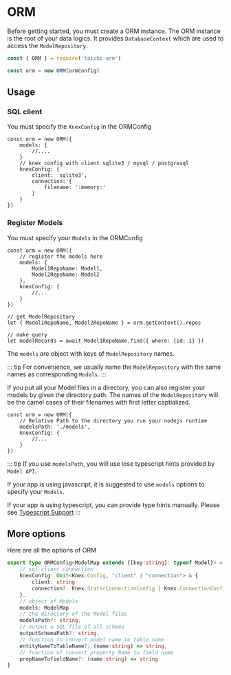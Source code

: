 # ORM

Before getting started, you must create a ORM instance.
The ORM instance is the root of your data logics.
It provides `DatabaseContext` which are used to access the `ModelRepository`.

```js
const { ORM } = require('taichi-orm')

const orm = new ORM(ormConfig)
```


## Usage

### SQL client

You must specify the `KnexConfig` in the ORMConfig

```js{6-11}
const orm = new ORM({
    models: {
        //....
    }
    // knex config with client sqlite3 / mysql / postgresql
    knexConfig: {
        client: 'sqlite3',
        connection: {
            filename: ':memory:'
        }
    }
})
```

### Register Models

You must specify your `Models` in the ORMConfig

```js{3-6}
const orm = new ORM({
    // register the models here
    models: { 
        Model1RepoName: Model1, 
        Model2RepoName: Model2
    },
    knexConfig: {
        //...
    }
})

// get ModelRepository
let { Model1RepoName, Model2RepoName } = orm.getContext().repos

// make query
let modelRecords = await Model1RepoName.find({ where: {id: 1} })

```
The `models` are object with keys of `ModelRepository` names.

::: tip
For convenience, we usually name the `ModelRepository` with the same names as corresponding  `Models`.
:::

If you put all your Model files in a directory, you can also register your models by given the directory path. The names of the `ModelRepository` will be the camel cases of their filenames with first letter captialized.

```js{3}
const orm = new ORM({
    // Relative Path to the directory you run your nodejs runtime
    modelsPath: './models',
    knexConfig: {
        //...
    }
})
```

::: tip
If you use `modelsPath`, you will use lose typescript hints provided by `Model API`. 

If your app is using javascript, it is suggested to use `models` options to specify your `Models`.

If your app is using typescript, you can provide type hints manually. Please see [Typescript Support](../typescript-support#model-repository)
:::

## More options

Here are all the options of ORM

```ts
export type ORMConfig<ModelMap extends {[key:string]: typeof Model}> = {
    // sql client connection
    knexConfig: Omit<Knex.Config, "client" | "connection"> & {
        client: string
        connection?: Knex.StaticConnectionConfig | Knex.ConnectionConfigProvider
    },
    // object of Models
    models: ModelMap
    // the directory of the Model files
    modelsPath?: string,
    // output a SQL file of all schema
    outputSchemaPath?: string,
    // function to convert model name to table name
    entityNameToTableName?: (name:string) => string,
    // function of convert property Name to field name
    propNameTofieldName?: (name:string) => string
}
```

